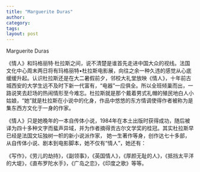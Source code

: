 ```yaml
---
title: "Marguerite Duras"
author:
category: 
tags: 
layout: post
---
```

Marguerite Duras</b>

《情人》和玛格丽特·杜拉斯之间，说不清楚是谁首先走进中国大众的视线。法国文化中心周末两日将有玛格丽特•杜拉斯电影展，向往之余一种久违的感觉从心底缓缓升起。认识杜拉斯还是在大二暑假前夕，邻校大礼堂放映《情人》，十年前古城西安的大学生远不及时下新一代富有，“电器”一应俱全。所以全班倾巢而出，一路说笑去赶场的热闹情形至今难忘。杜拉斯就是那个戴着男式礼帽的殖民地白人小姑娘，“她”就是杜拉斯在小说中的化身，作品中悠悠的东方情调使得作者被称为是集东西方文化于一身的作家。

《情人》只是她晚年的一本自传体小说，1984年在本土出版时获得成功，随后被译为四十多种文字而蜚声异域，并为作者摘得贡古尔文学奖的桂冠。其实杜拉斯早已经是法国文坛独树一帜的新小说派作家， 她一生著作等身，创作达七十多部，从自传体小说、剧本到电影脚本，她不仅有“情人”，她还有：

《写作》，《劳儿的劫持》，《副领事》，《英国情人》，《厚颜无耻的人》，《抵挡太平洋的大堤》，《直布罗陀水手》，《广岛之恋》，《印度之歌》等等。

<p align='center'>

